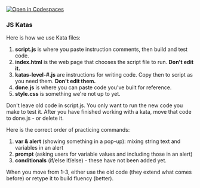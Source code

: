 [![Open in Codespaces](https://classroom.github.com/assets/launch-codespace-2972f46106e565e64193e422d61a12cf1da4916b45550586e14ef0a7c637dd04.svg)](https://classroom.github.com/open-in-codespaces?assignment_repo_id=18145202)
### JS Katas

Here is how we use Kata files:

1. **script.js** is where you paste instruction comments, then build and test code.
2. **index.html** is the web page that chooses the script file to run. **Don't edit it.**
3. **katas-level-#.js** are instructions for writing code. Copy then to script as you need them.  **Don't edit them.**
4. **done.js** is where you can paste code you've built for reference.
5. **style.css** is something we're not up to  yet. 

Don't leave old code in script.js. You only want to run the new code you make to test it.  After you have finished working with a kata, move that code to done.js - or delete it.

Here is the correct order of practicing commands: 

1. **var & alert** (showing something in a pop-up): mixing string text and variables in an alert
2. **prompt** (asking users for variable values and including those in an alert)
3. **conditionals** (if/else if/else) - these have not been added yet. 

When you move from 1-3, either use the old code (they extend what comes before) or retype it to build fluency (better). 
